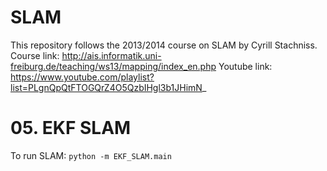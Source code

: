 # SLAM

This repository follows the 2013/2014 course on SLAM by Cyrill Stachniss.
Course link: http://ais.informatik.uni-freiburg.de/teaching/ws13/mapping/index_en.php
Youtube link: https://www.youtube.com/playlist?list=PLgnQpQtFTOGQrZ4O5QzbIHgl3b1JHimN_

# 05. EKF SLAM

To run SLAM:
`python -m EKF_SLAM.main`


